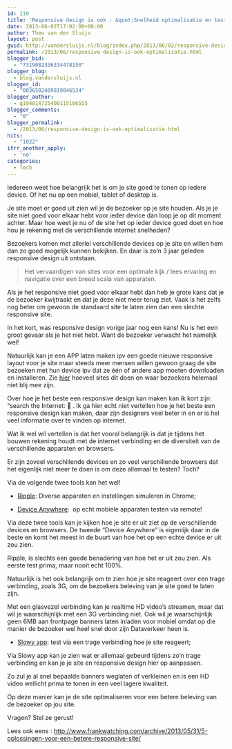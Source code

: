 ```yaml
---
id: 110
title: 'Responsive design is ook : &quot;Snelheid optimalisatie en testen!&quot;'
date: 2013-06-02T17:02:00+00:00
author: Theo van der Sluijs
layout: post
guid: http://vandersluijs.nl/blog/index.php/2013/06/02/responsive-design-is-ook-optimalisatie/
permalink: /2013/06/responsive-design-is-ook-optimalisatie.html
blogger_bid:
  - "7319082336334478150"
blogger_blog:
  - blog.vandersluijs.nl
blogger_id:
  - "8036582409819846534"
blogger_author:
  - g104814725400115166555
blogger_comments:
  - "0"
blogger_permalink:
  - /2013/06/responsive-design-is-ook-optimalisatie.html
hits:
  - "1022"
itrr_another_apply:
  - 'no'
categories:
  - Tech
---
```

Iedereen weet hoe belangrijk het is om je site goed te tonen op iedere device. Of het nu op een mobiel, tablet of desktop is.

Je site moet er goed uit zien wil je de bezoeker op je site houden. Als je je site niet goed voor elkaar hebt voor ieder device dan loop je op dit moment achter. Maar hoe weet je nu of de site het op ieder device goed doet en hoe hou je rekening met de verschillende internet snelheden?

<!--more-->

Bezoekers komen met allerlei verschillende devices op je site en willen hem dan zo goed mogelijk kunnen bekijken. En daar is zo&#8217;n 3 jaar geleden responsive design uit ontstaan.

> Het vervaardigen van sites voor een optimale kijk / lees ervaring en navigatie over een breed scala van apparaten.

Als je het responsive niet goed voor elkaar hebt dan heb je grote kans dat je de bezoeker kwijtraakt en dat je deze niet meer terug ziet. Vaak is het zelfs nog beter om gewoon de standaard site te laten zien dan een slechte responsive site.

In het kort, was responsive design vorige jaar nog een kans! Nu is het een groot gevaar als je het niet hebt. Want de bezoeker verwacht het namelijk wel!

Natuurlijk kan je een APP laten maken ipv een goede nieuwe responsive layout voor je site maar steeds meer mensen willen gewoon graag de site bezoeken met hun device ipv dat ze één of andere app moeten downloaden en installeren. Zie <a title="I wil geen app om je site te bekijken." href="http://idontwantyourfuckingapp.tumblr.com/" target="_blank">hier</a> hoeveel sites dit doen en waar bezoekers helemaal niet blij mee zijn.

Over hoe je het beste een responsive design kan maken kan ik kort zijn: &#8220;search the Internet: 🙂 . Ik ga hier echt niet vertellen hoe je het beste een responsive design kan maken, daar zijn designers veel beter in en er is hel veel informatie over te vinden op internet.

Wat ik wel wil vertellen is dat het vooral belangrijk is dat je tijdens het bouwen rekening houdt met de internet verbinding en de diversiteit van de verschillende apparaten en browsers.

Er zijn zoveel verschillende devices en zo veel verschillende browsers dat het eigenlijk niet meer te doen is om deze allemaal te testen? Toch?

Via de volgende twee tools kan het wel!

</p> 

  * [Ripple](https://chrome.google.com/webstore/detail/ripple-emulator-beta/geelfhphabnejjhdalkjhgipohgpdnoc): Diverse apparaten en instellingen simuleren in Chrome;


  * <a href="http://www.deviceanywhere.com/" target="_blank">Device Anywhere</a>:  op echt mobiele apparaten testen via remote!
</ul> 

Via deze twee tools kan je kijken hoe je site er uit ziet op de verschillende devices en browsers. De tweede &#8220;Device Anywhere&#8221; is eigenlijk daar in de beste en komt het meest in de buurt van hoe het op een echte device er uit zou zien.

Ripple, is slechts een goede benadering van hoe het er uit zou zien. Als eerste test prima, maar nooit echt 100%.

Natuurlijk is het ook belangrijk om te zien hoe je site reageert over een trage verbinding, zoals 3G, om de bezoekers beleving van je site goed te laten zijn.

Met een glasvezel verbinding kan je realtime HD video&#8217;s streamen, maar dat wil je waarschijnlijk met een 3G verbinding niet. Ook wil je waarschijnlijk geen 6MB aan frontpage banners laten inladen voor mobiel omdat op die manier de bezoeker wel heel snel door zijn Dataverkeer heen is.

</p> 

  * <a href="http://slowyapp.com/" target="_blank">Slowy app</a>: test via een trage verbinding hoe je site reageert;
</ul> 

Via Slowy app kan je zien wat er allemaal gebeurd tijdens zo&#8217;n trage verbinding en kan je je site en responsive design hier op aanpassen.

Zo zul je al snel bepaalde banners weglaten of verkleinen en is een HD video wellicht prima te tonen in een veel lagere kwaliteit.

Op deze manier kan je de site optimaliseren voor een betere beleving van de bezoeker op jou site.

Vragen? Stel ze gerust!

Lees ook eens : <http://www.frankwatching.com/archive/2013/05/31/5-oplossingen-voor-een-betere-responsive-site/>
